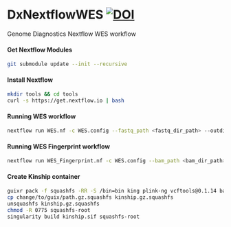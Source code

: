 # DxNextflowWES [![DOI](https://zenodo.org/badge/DOI/10.5281/zenodo.4551799.svg)](https://doi.org/10.5281/zenodo.4551799)

Genome Diagnostics Nextflow WES workflow

#### Get Nextflow Modules
```bash
git submodule update --init --recursive
```

#### Install Nextflow
```bash
mkdir tools && cd tools
curl -s https://get.nextflow.io | bash
```

#### Running WES workflow
```bash
nextflow run WES.nf -c WES.config --fastq_path <fastq_dir_path> --outdir <output_dir_path> --email <email> --gatk_hc_interval_list <callingtarget_dir_path> --picard_bait <baitinterval_dir_path> [-profile slurm|mac]
```

#### Running WES Fingerprint workflow
```bash
nextflow run WES_Fingerprint.nf -c WES.config --bam_path <bam_dir_path> --outdir <output_dir_path> --email <email> [-profile slurm|mac]
```

#### Create Kinship container
```bash
guixr pack -f squashfs -RR -S /bin=bin king plink-ng vcftools@0.1.14 bash glibc-utf8-locales tzdata coreutils procps grep sed bootstrap-binaries
cp change/to/guix/path.gz.squashfs kinship.gz.squashfs
unsquashfs kinship.gz.squashfs
chmod -R 0775 squashfs-root
singularity build kinship.sif squashfs-root
```
